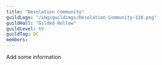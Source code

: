```yaml
---
title: "Desolation Community"
guildLogo: "/img/guildimgs/Desolation Community-128.png"
guildHall: "Gilded Hollow"
guildLevel: 69
guildTag: DC
members:
---
```

Add some information